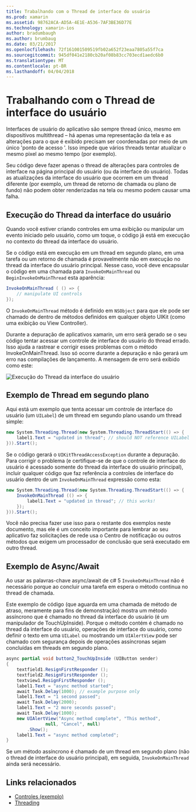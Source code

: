 ```yaml
---
title: Trabalhando com o Thread de interface do usuário
ms.prod: xamarin
ms.assetid: 98762ACA-AD5A-4E1E-A536-7AF3BE36D77E
ms.technology: xamarin-ios
author: bradumbaugh
ms.author: brumbaug
ms.date: 03/21/2017
ms.openlocfilehash: 72f161001509519fb02a652f23eaa7805a55f7ca
ms.sourcegitcommit: 945df041e2180cb20af08b83cc703ecd1aedc6b0
ms.translationtype: MT
ms.contentlocale: pt-BR
ms.lasthandoff: 04/04/2018
---
```

# <a name="working-with-the-ui-thread"></a>Trabalhando com o Thread de interface do usuário

Interfaces de usuário do aplicativo são sempre thread único, mesmo em dispositivos multithread – há apenas uma representação da tela e as alterações para o que é exibido precisam ser coordenadas por meio de um único 'ponto de acesso '. Isso impede que vários threads tentar atualizar o mesmo pixel ao mesmo tempo (por exemplo).

Seu código deve fazer apenas o thread de alterações para controles de interface na página principal do usuário (ou da interface do usuário). Todas as atualizações da interface do usuário que ocorrem em um thread diferente (por exemplo, um thread de retorno de chamada ou plano de fundo) não podem obter renderizadas na tela ou mesmo podem causar uma falha.

## <a name="ui-thread-execution"></a>Execução do Thread da interface do usuário

Quando você estiver criando controles em uma exibição ou manipular um evento iniciado pelo usuário, como um toque, o código já está em execução no contexto do thread da interface do usuário.

Se o código está em execução em um thread em segundo plano, em uma tarefa ou um retorno de chamada é provavelmente não em execução no thread da interface do usuário principal. Nesse caso, você deve encapsular o código em uma chamada para `InvokeOnMainThread` ou `BeginInvokeOnMainThread` esta aparência:

```csharp
InvokeOnMainThread ( () => {
    // manipulate UI controls
});
```

O `InvokeOnMainThread` método é definido em `NSObject` para que ele pode ser chamado de dentro de métodos definidos em qualquer objeto UIKit (como uma exibição ou View Controller).

Durante a depuração de aplicativos xamarin, um erro será gerado se o seu código tentar acessar um controle de interface do usuário do thread errado. Isso ajuda a rastrear e corrigir esses problemas com o método InvokeOnMainThread. Isso só ocorre durante a depuração e não gerará um erro nas compilações de lançamento. A mensagem de erro será exibido como este:

 ![](ui-thread-images/image10.png "Execução do Thread da interface do usuário")

 <a name="Background_Thread_Example" />


## <a name="background-thread-example"></a>Exemplo de Thread em segundo plano

Aqui está um exemplo que tenta acessar um controle de interface do usuário (um `UILabel`) de um thread em segundo plano usando um thread simple:

```csharp
new System.Threading.Thread(new System.Threading.ThreadStart(() => {
    label1.Text = "updated in thread"; // should NOT reference UILabel on background thread!
})).Start();
```

Se o código gerará o `UIKitThreadAccessException` durante a depuração. Para corrigir o problema (e certifique-se de que o controle de interface do usuário é acessado somente do thread da interface do usuário principal), incluir qualquer código que faz referência a controles de interface do usuário dentro de um `InvokeOnMainThread` expressão como esta:

```csharp
new System.Threading.Thread(new System.Threading.ThreadStart(() => {
    InvokeOnMainThread (() => {
        label1.Text = "updated in thread"; // this works!
    });
})).Start();
```

Você não precisa fazer use isso para o restante dos exemplos neste documento, mas ele é um conceito importante para lembrar ao seu aplicativo faz solicitações de rede usa o Centro de notificação ou outros métodos que exigem um processador de conclusão que será executado em outro thread.

 <a name="Async_Await_Example" />


## <a name="asyncawait-example"></a>Exemplo de Async/Await

Ao usar as palavras-chave async/await de c# 5 `InvokeOnMainThread` não é necessário porque ao concluir uma tarefa em espera o método continua no thread de chamada.

Este exemplo de código (que aguarda em uma chamada de método de atraso, meramente para fins de demonstração) mostra um método assíncrono que é chamado no thread da interface do usuário (é um manipulador de TouchUpInside). Porque o método contém é chamado no thread da interface do usuário, operações de interface do usuário, como definir o texto em uma `UILabel` ou mostrando um `UIAlertView` pode ser chamado com segurança depois de operações assíncronas sejam concluídas em threads em segundo plano.

```csharp
async partial void button2_TouchUpInside (UIButton sender)
{
    textfield1.ResignFirstResponder ();
    textfield2.ResignFirstResponder ();
    textview1.ResignFirstResponder ();
    label1.Text = "async method started";
    await Task.Delay(1000); // example purpose only
    label1.Text = "1 second passed";
    await Task.Delay(2000);
    label1.Text = "2 more seconds passed";
    await Task.Delay(1000);
    new UIAlertView("Async method complete", "This method", 
               null, "Cancel", null)
        .Show();
    label1.Text = "async method completed";
}
```

Se um método assíncrono é chamado de um thread em segundo plano (não o thread de interface do usuário principal), em seguida, `InvokeOnMainThread` ainda será necessário.


## <a name="related-links"></a>Links relacionados

- [Controles (exemplo)](https://developer.xamarin.com/samples/Controls/)
- [Threading](~/ios/app-fundamentals/threading.md)
